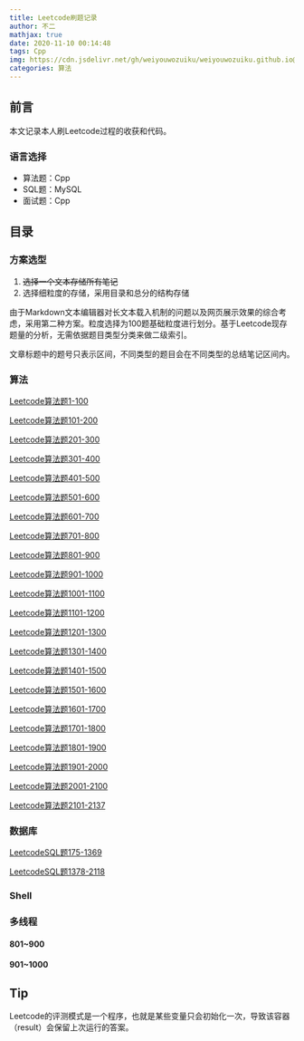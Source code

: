 ```yaml
---
title: Leetcode刷题记录
author: 不二
mathjax: true
date: 2020-11-10 00:14:48
tags: Cpp
img: https://cdn.jsdelivr.net/gh/weiyouwozuiku/weiyouwozuiku.github.io@src/source/_posts/PageImg/算法/leetcode.png
categories: 算法
---
```


## 前言

本文记录本人刷Leetcode过程的收获和代码。

### 语言选择

- 算法题：Cpp
- SQL题：MySQL
- 面试题：Cpp

## 目录

### 方案选型

1. ~~选择一个文本存储所有笔记~~
2. 选择细粒度的存储，采用目录和总分的结构存储

由于Markdown文本编辑器对长文本载入机制的问题以及网页展示效果的综合考虑，采用第二种方案。粒度选择为100题基础粒度进行划分。基于Leetcode现存题量的分析，无需依据题目类型分类来做二级索引。

文章标题中的题号只表示区间，不同类型的题目会在不同类型的总结笔记区间内。

### 算法

[Leetcode算法题1-100](https://buerlog.top/2022/01/16/suan-fa/leetcode-suan-fa-ti-1-100)

[Leetcode算法题101-200](https://buerlog.top/2022/01/16/suan-fa/leetcode-suan-fa-ti-101-200/)

[Leetcode算法题201-300](https://buerlog.top/2022/01/16/suan-fa/leetcode-suan-fa-ti-201-300/)

[Leetcode算法题301-400](https://buerlog.top/2022/01/16/suan-fa/leetcode-suan-fa-ti-301-400/)

[Leetcode算法题401-500](https://buerlog.top/2022/01/16/suan-fa/leetcode-suan-fa-ti-401-500/)

[Leetcode算法题501-600](https://buerlog.top/2022/01/16/suan-fa/leetcode-suan-fa-ti-501-600/)

[Leetcode算法题601-700](https://buerlog.top/2022/01/16/suan-fa/leetcode-suan-fa-ti-601-700/)

[Leetcode算法题701-800](https://buerlog.top/2022/01/16/suan-fa/leetcode-suan-fa-ti-701-800/)

[Leetcode算法题801-900](https://buerlog.top/2022/01/16/suan-fa/leetcode-suan-fa-ti-801-900/)

[Leetcode算法题901-1000](https://buerlog.top/2022/01/16/suan-fa/leetcode-suan-fa-ti-901-1000/)

[Leetcode算法题1001-1100](https://buerlog.top/2022/01/16/suan-fa/leetcode-suan-fa-ti-1001-1100/)

[Leetcode算法题1101-1200](https://buerlog.top/2022/01/16/suan-fa/leetcode-suan-fa-ti-1101-1200/)

[Leetcode算法题1201-1300](https://buerlog.top/2022/01/16/suan-fa/leetcode-suan-fa-ti-1201-1300/)

[Leetcode算法题1301-1400](https://buerlog.top/2022/01/16/suan-fa/leetcode-suan-fa-ti-1301-1400/)

[Leetcode算法题1401-1500](https://buerlog.top/2022/01/16/suan-fa/leetcode-suan-fa-ti-1401-1500/)

[Leetcode算法题1501-1600](https://buerlog.top/2022/01/16/suan-fa/leetcode-suan-fa-ti-1501-1600/)

[Leetcode算法题1601-1700](https://buerlog.top/2022/01/16/suan-fa/leetcode-suan-fa-ti-1601-1700/)

[Leetcode算法题1701-1800](https://buerlog.top/2022/01/16/suan-fa/leetcode-suan-fa-ti-1701-1800/)

[Leetcode算法题1801-1900](https://buerlog.top/2022/01/16/suan-fa/leetcode-suan-fa-ti-1801-1900/)

[Leetcode算法题1901-2000](https://buerlog.top/2022/01/16/suan-fa/leetcode-suan-fa-ti-1901-2000/)

[Leetcode算法题2001-2100](https://buerlog.top/2022/01/16/suan-fa/leetcode-suan-fa-ti-2001-2100/)

[Leetcode算法题2101-2137](https://buerlog.top/2022/01/16/suan-fa/leetcode-suan-fa-ti-2101-2137/)

### 数据库

[LeetcodeSQL题175-1369](https://buerlog.top/2022/01/16/suan-fa/leetcodesql-ti-175-1369/)

[LeetcodeSQL题1378-2118](https://buerlog.top/2022/01/16/suan-fa/leetcodesql-ti-1378-2118/)

### Shell

### 多线程

#### 801~900

#### 901~1000

## Tip

Leetcode的评测模式是一个程序，也就是某些变量只会初始化一次，导致该容器（result）会保留上次运行的答案。
